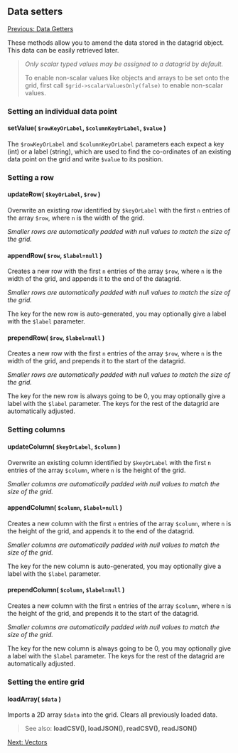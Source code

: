 ## Data setters

[Previous: Data Getters](data-getters.md)

These methods allow you to amend the data stored in the datagrid object. This data can be easily retrieved later. 

 > *Only scalar typed values may be assigned to a datagrid by default.*
 >
 > To enable non-scalar values like objects and arrays to be set onto the grid, first call 
 > `$grid->scalarValuesOnly(false)` to enable non-scalar values.

### Setting an individual data point

#### setValue( `$rowKeyOrLabel`, `$columnKeyOrLabel`, `$value` )
The `$rowKeyOrLabel` and `$columnKeyOrLabel` parameters each expect a key (int) or a label (string),
which are used to find the co-ordinates of an existing data point on the grid and write `$value` to its position.

### Setting a row

#### updateRow( `$keyOrLabel`, `$row` )
Overwrite an existing row identified by `$keyOrLabel` with the first `n` entries of the array `$row`,
where `n` is the width of the grid.

*Smaller rows are automatically padded with null values to match the size of the grid.*

#### appendRow( `$row`, `$label=null` )
Creates a new row with the first `n` entries of the array `$row`, where `n` is the width of the grid,
and appends it to the end of the datagrid.

*Smaller rows are automatically padded with null values to match the size of the grid.*

The key for the new row is auto-generated, you may optionally give a label with the `$label` parameter.

#### prependRow( `$row`, `$label=null` )
Creates a new row with the first `n` entries of the array `$row`, where `n` is the width of the grid,
and prepends it to the start of the datagrid.

*Smaller rows are automatically padded with null values to match the size of the grid.*

The key for the new row is always going to be 0, you may optionally give a label with the `$label` parameter.
The keys for the rest of the datagrid are automatically adjusted.

### Setting columns

#### updateColumn( `$keyOrLabel`, `$column` )
Overwrite an existing column identified by `$keyOrLabel` with the first `n` entries of the array `$column`,
where `n` is the height of the grid.

*Smaller columns are automatically padded with null values to match the size of the grid.*

#### appendColumn( `$column`, `$label=null` )
Creates a new column with the first `n` entries of the array `$column`, where `n` is the height of the grid,
and appends it to the end of the datagrid.

*Smaller columns are automatically padded with null values to match the size of the grid.*

The key for the new column is auto-generated, you may optionally give a label with the `$label` parameter.

#### prependColumn( `$column`, `$label=null` )
Creates a new column with the first `n` entries of the array `$column`, where `n` is the height of the grid,
and prepends it to the start of the datagrid.

*Smaller columns are automatically padded with null values to match the size of the grid.*

The key for the new column is always going to be 0, you may optionally give a label with the `$label` parameter.
The keys for the rest of the datagrid are automatically adjusted.

### Setting the entire grid

#### loadArray( `$data` )
Imports a 2D array `$data` into the grid. Clears all previously loaded data.

> See also: **loadCSV(), loadJSON(), readCSV(), readJSON()**

[Next: Vectors](vectors.md)